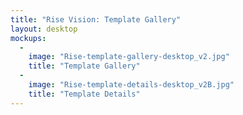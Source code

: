 ```yaml
---
title: "Rise Vision: Template Gallery"
layout: desktop
mockups:
  -
    image: "Rise-template-gallery-desktop_v2.jpg"
    title: "Template Gallery"
  -
    image: "Rise-template-details-desktop_v2B.jpg"
    title: "Template Details"
---
```


